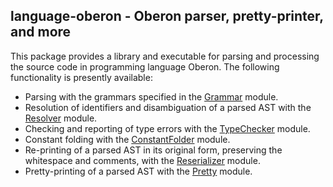 language-oberon - Oberon parser, pretty-printer, and more
---------------------------------------------------------

This package provides a library and executable for parsing and processing the source code in programming language
Oberon. The following functionality is presently available:

* Parsing with the grammars specified in the
  [Grammar](http://hackage.haskell.org/package/language-oberon/docs/Language-Oberon-Grammar.html) module.
* Resolution of identifiers and disambiguation of a parsed AST with the
  [Resolver](http://hackage.haskell.org/package/language-oberon/docs/Language-Oberon-Resolver.html) module.
* Checking and reporting of type errors with the
  [TypeChecker](http://hackage.haskell.org/package/language-oberon/docs/Language-Oberon-TypeChecker.html) module.
* Constant folding with the
  [ConstantFolder](http://hackage.haskell.org/package/language-oberon/docs/Language-Oberon-ConstantFolder.html) module.
* Re-printing of a parsed AST in its original form, preserving the whitespace and comments, with the
  [Reserializer](http://hackage.haskell.org/package/language-oberon/docs/Language-Oberon-Reserializer.html) module.
* Pretty-printing of a parsed AST with the
  [Pretty](http://hackage.haskell.org/package/language-oberon/docs/Language-Oberon-Pretty.html) module.
